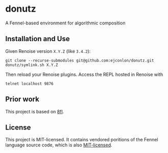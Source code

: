 # donutz

A Fennel-based environment for algorithmic composition

## Installation and Use

Given Renoise version `X.Y.Z` (like `3.4.2`):

    git clone --recurse-submodules git@github.com:ejconlon/donutz.git
    donutz/symlink.sh X.Y.Z

Then reload your Renoise plugins. Access the REPL hosted in Renoise with

    telnet localhost 9876

## Prior work

This project is based on [8fl](https://git.sr.ht/~nasser/8fl).

## License

This project is MIT-licensed. It contains vendored poritions of the Fennel
language source code, which is also [MIT-licensed](
https://github.com/bakpakin/Fennel/blob/main/LICENSE).

